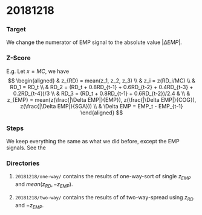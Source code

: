 # 20181218

### Target

We change the numerator of EMP signal to the absolute value $|\Delta EMP|$. 

### Z-Score

E.g. Let $x=MC$, we have
$$
\begin{aligned}
& z_{RD} = mean(z_1, z_2, z_3) \\
& z_i = z(RD_i/MC) \\
& RD_1 = RD_t \\
& RD_2 = (RD_t + 0.8RD_{t-1} + 0.6RD_{t-2} + 0.4RD_{t-3} + 0.2RD_{t-4})/3 \\
& RD_3 = (RD_t + 0.8RD_{t-1} + 0.6RD_{t-2})/2.4 
& \\
& z_{EMP} = mean(z(\frac{|\Delta EMP|}{EMP}), z(\frac{|\Delta EMP|}{COG}), z(\frac{|\Delta EMP|}{SGA})) \\
& \Delta EMP = EMP_t - EMP_{t-1}
\end{aligned}
$$


### Steps

We keep everything the same as what we did before, except the EMP signals. See the 

 ### Directories

1. `20181218/one-way/` contains the results of one-way-sort of single $z_{EMP}$ and $mean(z_{RD}, -z_{EMP})$.

2. `20181218/two-way/` contains the results of of two-way-spread using $z_{RD}$ and $-z_{EMP}$.